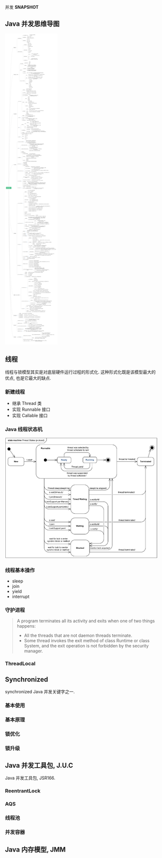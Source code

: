 并发 **SNAPSHOT**
<!-- more -->
## Java 并发思维导图
![graph](_images/java并发知识图谱.png)

## 线程
线程与锁模型其实是对底层硬件运行过程的形式化. 这种形式化既是该模型最大的优点, 也是它最大的缺点. 

### 新建线程
- 继承 Thread 类
- 实现 Runnable 接口
-  实现 Callable 接口

### Java 线程状态机
![thread](_images/state-machine-example-java-6-thread-states.png)

### 线程基本操作
- sleep
- join
- yield
- interrupt

### 守护进程
> A program terminates all its activity and exits when one of two things happens:     
> - All the threads that are not daemon threads terminate.  
> - Some thread invokes the exit method of class Runtime or class System, and the exit operation is not forbidden by the security manager.

### ThreadLocal


## Synchronized
synchronized Java 并发关键字之一. 
### 基本使用
### 基本原理
### 锁优化
### 锁升级

## Java 并发工具包,  J.U.C 
Java 并发工具包,  JSR166. 

### ReentrantLock

### AQS

### 线程池

### 并发容器


## Java 内存模型, JMM

